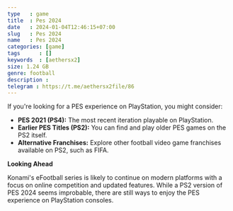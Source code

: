 ```yaml
---
type   : game
title  : Pes 2024
date   : 2024-01-04T12:46:15+07:00
slug   : Pes 2024
name   : Pes 2024
categories: [game]
tags      : []
keywords  : [aethersx2]
size: 1.24 GB
genre: football
description : 
telegram : https://t.me/aethersx2file/86
---
```



If you're looking for a PES experience on PlayStation, you might consider:

* **PES 2021 (PS4):** The most recent iteration playable on PlayStation.
* **Earlier PES Titles (PS2):** You can find and play older PES games on the PS2 itself.
* **Alternative Franchises:** Explore other football video game franchises available on PS2, such as FIFA.

**Looking Ahead**

Konami's eFootball series is likely to continue on modern platforms with a focus on online competition and updated features. While a PS2 version of PES 2024 seems improbable, there are still ways to enjoy the PES experience on PlayStation consoles.


